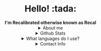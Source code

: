 

<div align="center">

  <h1>Hello! :tada:</h1>
  <b>I'm Recalibrated otherwise known as Recal</b><br>
  
  <details><summary>About me</summary>
    <small>I am a full stack developer.</small><br>
    <snall>Pronouns: He/Him</small><br>
    <small>
      Preferred Vscode Theme: Tokyo Night <a href="https://marketplace.visualstudio.com/items?itemName=enkia.tokyo-night">Link Here</a>
    </small>
  </details>
  
  <details><summary>Github Stats</summary>
  </details>
  
  <details><summary>What languages do I use?</summary>
    I use a lot of langauges, but the main ones would be:<br>
    - D<br>
    - Dart<br>
    - Javascript<br>
    - Typescript<br>
    - C#<br>
    - Java<br>
    - C<br>
    - C++<br>
  </details>
  
  <details><summary>Contact Info</summary>
       Discord: undefined#0010<br>
        Email: recalibratedgh@gmail.com <a href="mailto:recalibratedgh@gmail.com">[Send An Email]</a>
  </details>
</div>



<!--
**recalibrated/recalibrated** is a ✨ _special_ ✨ repository because its `README.md` (this file) appears on your GitHub profile.

Here are some ideas to get you started:

- 🔭 I’m currently working on ...
- 🌱 I’m currently learning ...
- 👯 I’m looking to collaborate on ...
- 🤔 I’m looking for help with ...
- 💬 Ask me about ...
- 📫 How to reach me: ...
- 😄 Pronouns: ...
- ⚡ Fun fact: ...
-->
